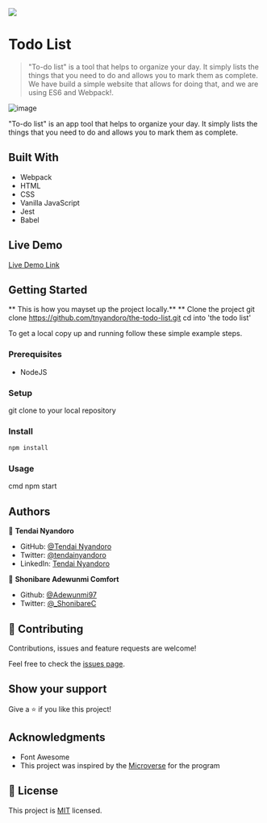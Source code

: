 ![](https://img.shields.io/badge/Microverse-blueviolet)

# Todo List

> "To-do list" is a tool that helps to organize your day. It simply lists the things that you need to do and allows you to mark them as complete. We have build a simple website that allows for doing that, and we are using ES6 and Webpack!.

![image](https://user-images.githubusercontent.com/30318155/126446051-a6f9f75d-2e1e-4a4f-8773-fce37c2e18e3.png)

"To-do list" is an app tool that helps to organize your day. It simply lists the things that you need to do and allows you to mark them as complete.

## Built With

- Webpack
- HTML
- CSS
- Vanilla JavaScript
- Jest
- Babel

## Live Demo

[Live Demo Link](https://tnyandoro.github.io/the-todo-list/)


## Getting Started

** This is how you mayset up the project locally.**
** Clone the project
git clone https://github.com/tnyandoro/the-todo-list.git
cd into 'the todo list'



To get a local copy up and running follow these simple example steps.

### Prerequisites

- NodeJS

### Setup

git clone to your local repository
### Install

```cmd
npm install
```

### Usage

cmd
npm start


## Authors

👤 **Tendai Nyandoro**

- GitHub: [@Tendai Nyandoro](https://github.com/tnyandoro)
- Twitter: [@tendainyandoro](https://twitter.com/tendainyandoro)
- LinkedIn: [Tendai Nyandoro](https://www.linkedin.com/in/tendai-nyandoro/)


👤 **Shonibare Adewunmi Comfort**

- Github: [@Adewunmi97](https://github.com/Adewunmi97)
- Twitter: [@_ShonibareC](https://twitter.com/_ShonibareC)


## 🤝 Contributing

Contributions, issues and feature requests are welcome!

Feel free to check the [issues page](https://github.com/tnyandoro/the-todo-list/issues).

## Show your support

Give a ⭐️ if you like this project!

## Acknowledgments

- Font Awesome
- This project was inspired by the [Microverse](https://www.microverse.org/) for the  program


## 📝 License


This project is [MIT](./MIT.md) licensed.
